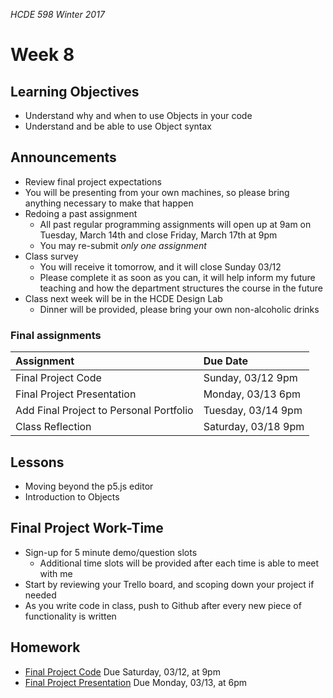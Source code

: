 _HCDE 598 Winter 2017_

# Week 8

## Learning Objectives
* Understand why and when to use Objects in your code
* Understand and be able to use Object syntax

## Announcements
* Review final project expectations
* You will be presenting from your own machines, so please bring anything necessary to make that happen
* Redoing a past assignment
	* All past regular programming assignments will open up at 9am on Tuesday, March 14th and close Friday, March 17th at 9pm
	* You may re-submit *only one assignment*
* Class survey
	* You will receive it tomorrow, and it will close Sunday 03/12
	* Please complete it as soon as you can, it will help inform my future teaching and how the department structures the course in the future
* Class next week will be in the HCDE Design Lab
	* Dinner will be provided, please bring your own non-alcoholic drinks

### Final assignments

| Assignment | Due Date |
| :--- | :--- |
| Final Project Code | Sunday, 03/12 9pm |
| Final Project Presentation | Monday, 03/13 6pm |
| Add Final Project to Personal Portfolio | Tuesday, 03/14 9pm |
| Class Reflection | Saturday, 03/18 9pm |

## Lessons
* Moving beyond the p5.js editor
* Introduction to Objects

## Final Project Work-Time
* Sign-up for 5 minute demo/question slots
	* Additional time slots will be provided after each time is able to meet with me
* Start by reviewing your Trello board, and scoping down your project if needed
* As you write code in class, push to Github after every new piece of functionality is written

## Homework
* [Final Project Code](../../final-project.md) Due Saturday, 03/12, at 9pm
* [Final Project Presentation](../../final-project.md) Due Monday, 03/13, at 6pm